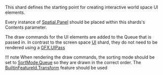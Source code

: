 This shard defines the starting point for creating interactive world space UI elements.

Every instance of [Spatial.Panel](../Panel) should be placed within this shards's Contents parameter.

The draw commands for the UI elements are added to the Queue that is passed in. In contrast to the screen space [UI](../../General/UI) shard, they do not need to be rendered using a [GFX.UIPass](../../GFX/UIPass)

!!! note
    When rendering the draw commands, the sorting mode should be set to [SortMode.Queue](../../../enums/SortMode) so they are drawn in the correct order.
    The [BuiltinFeatureId.Transform](../../GFX/BuiltinFeature/#transform) feature should be used

